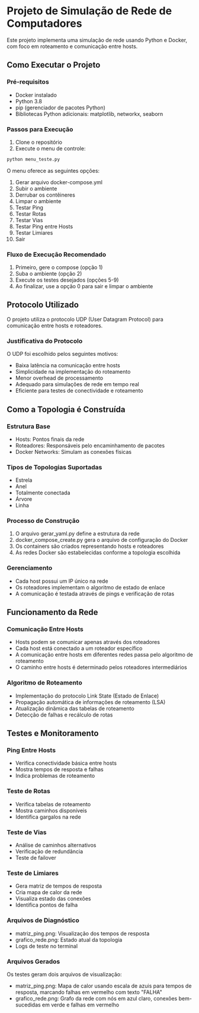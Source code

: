 # Projeto de Simulação de Rede de Computadores

Este projeto implementa uma simulação de rede usando Python e Docker, com foco em roteamento e comunicação entre hosts.

## Como Executar o Projeto

### Pré-requisitos
- Docker instalado
- Python 3.8
- pip (gerenciador de pacotes Python)
- Bibliotecas Python adicionais: matplotlib, networkx, seaborn

### Passos para Execução

1. Clone o repositório
2. Execute o menu de controle:
```bash
python menu_teste.py
```

O menu oferece as seguintes opções:
1. Gerar arquivo docker-compose.yml
2. Subir o ambiente
3. Derrubar os contêineres
4. Limpar o ambiente
5. Testar Ping
6. Testar Rotas
7. Testar Vias
8. Testar Ping entre Hosts
9. Testar Limiares
0. Sair

### Fluxo de Execução Recomendado
1. Primeiro, gere o compose (opção 1)
2. Suba o ambiente (opção 2)
3. Execute os testes desejados (opções 5-9)
4. Ao finalizar, use a opção 0 para sair e limpar o ambiente

## Protocolo Utilizado

O projeto utiliza o protocolo UDP (User Datagram Protocol) para comunicação entre hosts e roteadores.

### Justificativa do Protocolo

O UDP foi escolhido pelos seguintes motivos:
- Baixa latência na comunicação entre hosts
- Simplicidade na implementação do roteamento
- Menor overhead de processamento
- Adequado para simulações de rede em tempo real
- Eficiente para testes de conectividade e roteamento

## Como a Topologia é Construída

### Estrutura Base
- Hosts: Pontos finais da rede
- Roteadores: Responsáveis pelo encaminhamento de pacotes
- Docker Networks: Simulam as conexões físicas

### Tipos de Topologias Suportadas
- Estrela
- Anel
- Totalmente conectada
- Árvore
- Linha

### Processo de Construção
1. O arquivo gerar_yaml.py define a estrutura da rede
2. docker_compose_create.py gera o arquivo de configuração do Docker
3. Os containers são criados representando hosts e roteadores
4. As redes Docker são estabelecidas conforme a topologia escolhida

### Gerenciamento
- Cada host possui um IP único na rede
- Os roteadores implementam o algoritmo de estado de enlace
- A comunicação é testada através de pings e verificação de rotas

## Funcionamento da Rede

### Comunicação Entre Hosts
- Hosts podem se comunicar apenas através dos roteadores
- Cada host está conectado a um roteador específico
- A comunicação entre hosts em diferentes redes passa pelo algoritmo de roteamento
- O caminho entre hosts é determinado pelos roteadores intermediários

### Algoritmo de Roteamento
- Implementação do protocolo Link State (Estado de Enlace)
- Propagação automática de informações de roteamento (LSA)
- Atualização dinâmica das tabelas de roteamento
- Detecção de falhas e recálculo de rotas

## Testes e Monitoramento

### Ping Entre Hosts
- Verifica conectividade básica entre hosts
- Mostra tempos de resposta e falhas
- Indica problemas de roteamento

### Teste de Rotas
- Verifica tabelas de roteamento
- Mostra caminhos disponíveis
- Identifica gargalos na rede

### Teste de Vias
- Análise de caminhos alternativos
- Verificação de redundância
- Teste de failover

### Teste de Limiares
- Gera matriz de tempos de resposta
- Cria mapa de calor da rede
- Visualiza estado das conexões
- Identifica pontos de falha

### Arquivos de Diagnóstico
- matriz_ping.png: Visualização dos tempos de resposta
- grafico_rede.png: Estado atual da topologia
- Logs de teste no terminal

### Arquivos Gerados
Os testes geram dois arquivos de visualização:
- matriz_ping.png: Mapa de calor usando escala de azuis para tempos de resposta, marcando falhas em vermelho com texto "FALHA"
- grafico_rede.png: Grafo da rede com nós em azul claro, conexões bem-sucedidas em verde e falhas em vermelho

